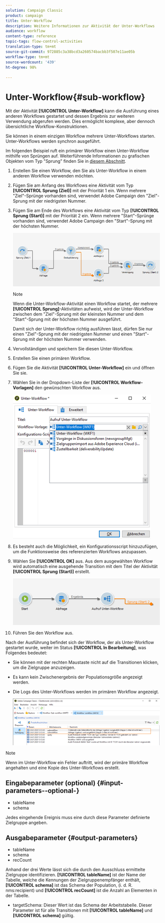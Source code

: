 ```yaml
---
solution: Campaign Classic
product: campaign
title: Unter-Workflow
description: Weitere Informationen zur Aktivität der Unter-Workflows
audience: workflow
content-type: reference
topic-tags: flow-control-activities
translation-type: tm+mt
source-git-commit: 972885c3a38bcd3a260574bacbb3f507e11ae05b
workflow-type: tm+mt
source-wordcount: '439'
ht-degree: 98%

---
```



# Unter-Workflow{#sub-workflow}

Mit der Aktivität **[!UICONTROL Unter-Workflow]** kann die Ausführung eines anderen Workflows gestartet und dessen Ergebnis zur weiteren Verwendung abgerufen werden. Dies ermöglicht komplexe, aber dennoch übersichtliche Workflow-Konstruktionen.

Sie können in einem einzigen Workflow mehrere Unter-Workflows starten. Unter-Workflows werden synchron ausgeführt.

Im folgenden Beispiel ruft ein primärer Workflow einen Unter-Workflow mithilfe von Sprüngen auf. Weiterführende Informationen zu grafischen Objekten vom Typ &quot;Sprung&quot; finden Sie in [diesem Abschnitt](../../workflow/using/jump--start-point-and-end-point-.md).

1. Erstellen Sie einen Workflow, den Sie als Unter-Workflow in einem anderen Workflow verwenden möchten.
1. Fügen Sie am Anfang des Workflows eine Aktivität vom Typ **[!UICONTROL Sprung (Ziel)]** mit der Priorität 1 ein. Wenn mehrere &quot;Ziel&quot;-Sprünge vorhanden sind, verwendet Adobe Campaign den &quot;Ziel&quot;-Sprung mit der niedrigsten Nummer.
1. Fügen Sie am Ende des Workflows eine Aktivität vom Typ **[!UICONTROL Sprung (Start)]** mit der Priorität 2 ein. Wenn mehrere &quot;Start&quot;-Sprünge vorhanden sind, verwendet Adobe Campaign den &quot;Start&quot;-Sprung mit der höchsten Nummer.

   ![](assets/subworkflow_jumps.png)

   >[!NOTE]
   >
   >Wenn die Unter-Workflow-Aktivität einen Workflow startet, der mehrere **[!UICONTROL Sprung]**-Aktivitäten aufweist, wird der Unter-Workflow zwischen dem &quot;Ziel&quot;-Sprung mit der kleinsten Nummer und dem &quot;Start&quot;-Sprung mit der höchsten Nummer ausgeführt.
   >
   >Damit sich der Unter-Workflow richtig ausführen lässt, dürfen Sie nur einen &quot;Ziel&quot;-Sprung mit der niedrigsten Nummer und einen &quot;Start&quot;-Sprung mit der höchsten Nummer verwenden.

1. Vervollständigen und speichern Sie diesen Unter-Workflow.
1. Erstellen Sie einen primären Workflow.
1. Fügen Sie die Aktivität **[!UICONTROL Unter-Workflow]** ein und öffnen Sie sie.
1. Wählen Sie in der Dropdown-Liste der **[!UICONTROL Workflow-Vorlagen]** den gewünschten Workflow aus.

   ![](assets/subworkflow_selection.png)

1. Es besteht auch die Möglichkeit, ein Konfigurationsscript hinzuzufügen, um die Funktionsweise des referenzierten Workflows anzupassen.
1. Wählen Sie **[!UICONTROL OK]** aus. Aus dem ausgewählten Workflow wird automatisch eine ausgehende Transition mit dem Titel der Aktivität **[!UICONTROL Sprung (Start)]** erstellt.

   ![](assets/subworkflow_outbound.png)

1. Führen Sie den Workflow aus.

Nach der Ausführung befindet sich der Workflow, der als Unter-Workflow gestartet wurde, weiter im Status **[!UICONTROL In Bearbeitung]**, was Folgendes bedeutet:

* Sie können mit der rechten Maustaste nicht auf die Transitionen klicken, um die Zielgruppe anzuzeigen.
* Es kann kein Zwischenergebnis der Populationsgröße angezeigt werden.
* Die Logs des Unter-Workflows werden im primären Workflow angezeigt.

   ![](assets/subworkflow_logs.png)

>[!NOTE]
>
>Wenn im Unter-Workflow ein Fehler auftritt, wird der primäre Workflow angehalten und eine Kopie des Unter-Workflows erstellt.

## Eingabeparameter (optional) {#input-parameters--optional-}

* tableName
* schema

Jedes eingehende Ereignis muss eine durch diese Parameter definierte Zielgruppe angeben.

## Ausgabeparameter {#output-parameters}

* tableName
* schema
* recCount

Anhand der drei Werte lässt sich die durch den Ausschluss ermittelte Zielgruppe identifizieren. **[!UICONTROL tableName]** ist der Name der Tabelle, welche die Kennungen der Zielgruppenempfänger enthält, **[!UICONTROL schema]** ist das Schema der Population, (i. d. R. nms:recipient) und **[!UICONTROL recCount]** ist die Anzahl an Elementen in der Tabelle.

* targetSchema: Dieser Wert ist das Schema der Arbeitstabelle. Dieser Parameter ist für alle Transitionen mit **[!UICONTROL tableName]** und **[!UICONTROL schema]** gültig.

